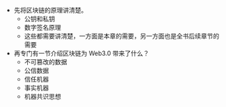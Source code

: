 - 先将区块链的原理讲清楚。
  - 公钥和私钥
  - 数字签名原理
  - 这些都需要讲清楚，一方面是本章的需要，另一方面也是全书后续章节的需要
- 再专门有一节介绍区块链为 Web3.0 带来了什么？
  - 不可篡改的数据
  - 公信数据
  - 信任机器
  - 事实机器
  - 机器共识思想
